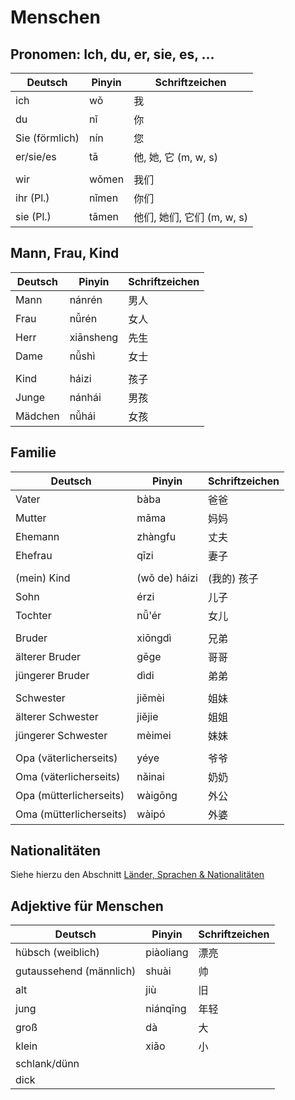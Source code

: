# Menschen

## Pronomen: Ich, du, er, sie, es, ...
| Deutsch        | Pinyin | Schriftzeichen              |
| -------------- | ------ | --------------------------- |
| ich            | wǒ     | 我                          |
| du             | nǐ     | 你                          |
| Sie (förmlich) | nín    | 您                          |
| er/sie/es      | tā     | 他, 她, 它  (m, w, s)       |
|                |        |                             |
| wir            | wǒmen  | 我们                        |
| ihr (Pl.)      | nǐmen  | 你们                        |
| sie (Pl.)      | tāmen  | 他们, 她们, 它们  (m, w, s) |

## Mann, Frau, Kind
| Deutsch | Pinyin    | Schriftzeichen |
| ------- | --------- | -------------- |
| Mann    | nánrén    | 男人           |
| Frau    | nǚrén     | 女人           |
| Herr    | xiānsheng | 先生           |
| Dame    | nǚshì     | 女士           |
|         |           |                |
| Kind    | háizi     | 孩子           |
| Junge   | nánhái    | 男孩           |
| Mädchen | nǚhái     | 女孩           |

## Familie
| Deutsch                 | Pinyin        | Schriftzeichen |
| ----------------------- | ------------- | -------------- |
| Vater                   | bàba          | 爸爸           |
| Mutter                  | māma          | 妈妈           |
| Ehemann                 | zhàngfu       | 丈夫           |
| Ehefrau                 | qīzi          | 妻子           |
|                         |               |                |
| (mein) Kind             | (wǒ de) háizi | (我​的) 孩子   |
| Sohn                    | érzi          | 儿子           |
| Tochter                 | nǚ'ér         | 女儿           |
|                         |               |                |
| Bruder                  | xiōngdì       | 兄弟           |
| älterer Bruder          | gēge          | 哥哥           |
| jüngerer Bruder         | dìdi          | 弟弟           |
|                         |               |                |
| Schwester               | jiěmèi        | 姐妹           |
| älterer Schwester       | jiějie        | 姐姐           |
| jüngerer Schwester      | mèimei        | 妹妹           |
|                         |               |                |
| Opa (väterlicherseits)  | yéye          | 爷爷           |
| Oma (väterlicherseits)  | nǎinai        | 奶奶           |
| Opa (mütterlicherseits) | wàigōng       | 外公           |
| Oma (mütterlicherseits) | wàipó         | 外婆           |

## Nationalitäten
Siehe hierzu den Abschnitt [Länder, Sprachen & Nationalitäten](Länder,%20Sprachen%20&%20Nationalitäten.md)

## Adjektive für Menschen
| Deutsch                 | Pinyin | Schriftzeichen |
| ----------------------- | ------ | -------------- |
| hübsch (weiblich)       |  piàoliang| 漂亮               |
| gutaussehend (männlich) |   shuài     |     帅           |
| alt                     |  jiù      |旧 |
| jung                    |  niánqīng |   年轻             |
| groß                    |      dà   |      大          |
| klein                   |  xiǎo      |     小           |
| schlank/dünn            |        |                |
| dick                    |        |                |